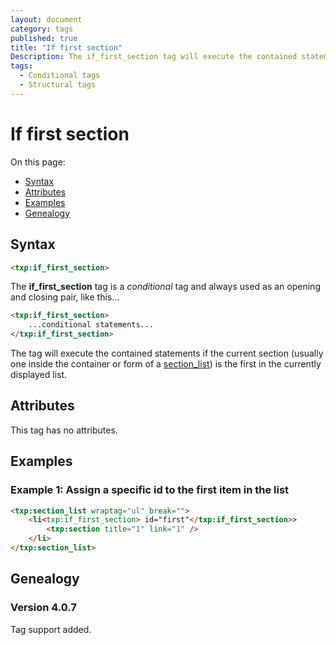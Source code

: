 ```yaml
---
layout: document
category: tags
published: true
title: "If first section"
Description: The if_first_section tag will execute the contained statements if the current section is the first in the list.
tags:
  - Conditional tags
  - Structural tags
---
```


# If first section

On this page:

* [Syntax](#syntax)
* [Attributes](#attributes)
* [Examples](#examples)
* [Genealogy](#genealogy)

## Syntax

~~~ html
<txp:if_first_section>
~~~

The **if_first_section** tag is a *conditional* tag and always used as an opening and closing pair, like this...

~~~ html
<txp:if_first_section>
    ...conditional statements...
</txp:if_first_section>
~~~

The tag will execute the contained statements if the current section (usually one inside the container or form of a [section_list](section-list)) is the first in the currently displayed list.

## Attributes

This tag has no attributes.

## Examples

### Example 1: Assign a specific id to the first item in the list

~~~ html
<txp:section_list wraptag="ul" break="">
    <li<txp:if_first_section> id="first"</txp:if_first_section>>
        <txp:section title="1" link="1" />
    </li>
</txp:section_list>
~~~

## Genealogy

### Version 4.0.7

Tag support added.
